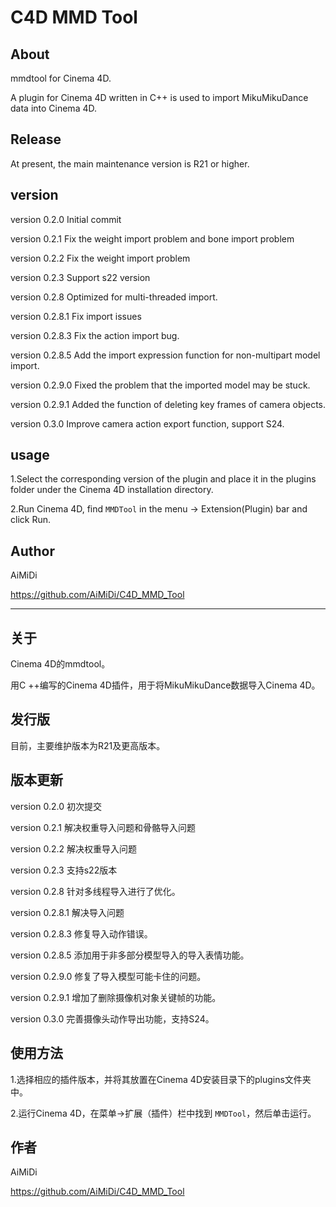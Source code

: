 # C4D MMD Tool

## About

mmdtool for Cinema 4D.

A plugin for Cinema 4D written in C++ is used to import MikuMikuDance data into Cinema 4D.

## Release

At present, the main maintenance version is R21 or higher.

## version 

version 0.2.0 Initial commit

version 0.2.1 Fix the weight import problem and bone import problem

version 0.2.2 Fix the weight import problem

version 0.2.3 Support s22 version

version 0.2.8  Optimized for multi-threaded import.

version 0.2.8.1 Fix import issues

version 0.2.8.3 Fix the action import bug.

version 0.2.8.5 Add the import expression function for non-multipart model import.

version 0.2.9.0 Fixed the problem that the imported model may be stuck.

version 0.2.9.1  Added the function of deleting key frames of camera objects.

version 0.3.0  Improve camera action export function, support S24.

## usage

1.Select the corresponding version of the plugin and place it in the plugins folder under the Cinema 4D installation directory.

2.Run Cinema 4D, find `MMDTool` in the menu -> Extension(Plugin) bar and click Run.

## Author

AiMiDi

https://github.com/AiMiDi/C4D_MMD_Tool



------



## 关于

Cinema 4D的mmdtool。

用C ++编写的Cinema 4D插件，用于将MikuMikuDance数据导入Cinema 4D。

## 发行版

目前，主要维护版本为R21及更高版本。

## 版本更新

version 0.2.0 初次提交

version 0.2.1 解决权重导入问题和骨骼导入问题

version 0.2.2 解决权重导入问题

version 0.2.3 支持s22版本

version 0.2.8  针对多线程导入进行了优化。

version 0.2.8.1 解决导入问题

version 0.2.8.3 修复导入动作错误。

version 0.2.8.5 添加用于非多部分模型导入的导入表情功能。

version 0.2.9.0 修复了导入模型可能卡住的问题。

version 0.2.9.1  增加了删除摄像机对象关键帧的功能。

version 0.3.0  完善摄像头动作导出功能，支持S24。

## 使用方法

1.选择相应的插件版本，并将其放置在Cinema 4D安装目录下的plugins文件夹中。

2.运行Cinema 4D，在菜单->扩展（插件）栏中找到 `MMDTool`，然后单击运行。

## 作者

AiMiDi

https://github.com/AiMiDi/C4D_MMD_Tool

